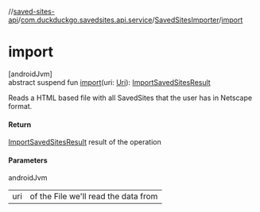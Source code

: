 //[saved-sites-api](../../../index.md)/[com.duckduckgo.savedsites.api.service](../index.md)/[SavedSitesImporter](index.md)/[import](import.md)

# import

[androidJvm]\
abstract suspend fun [import](import.md)(uri: [Uri](https://developer.android.com/reference/kotlin/android/net/Uri.html)): [ImportSavedSitesResult](../-import-saved-sites-result/index.md)

Reads a HTML based file with all SavedSites that the user has in Netscape format.

#### Return

[ImportSavedSitesResult](../-import-saved-sites-result/index.md) result of the operation

#### Parameters

androidJvm

| | |
|---|---|
| uri | of the File we'll read the data from |
